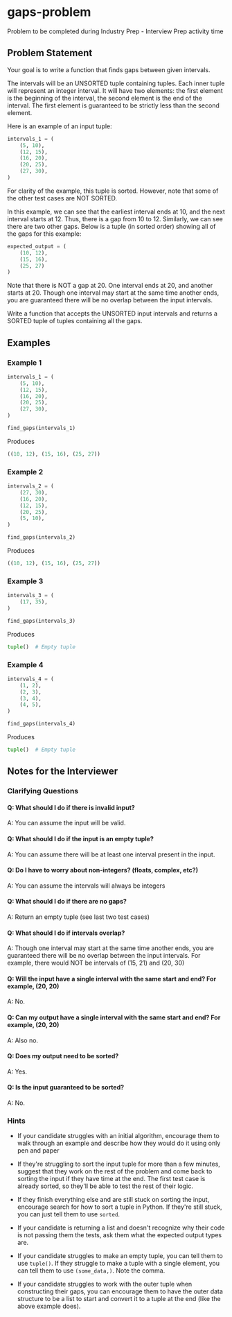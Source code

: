 # gaps-problem
Problem to be completed during Industry Prep - Interview Prep activity time

## Problem Statement

Your goal is to write a function that finds gaps between given intervals.

The intervals will be an UNSORTED tuple containing tuples. Each inner tuple will represent an integer interval. It will have two elements: the first element is the beginning of the interval, the second element is the end of the interval. The first element is guaranteed to be strictly less than the second element.

Here is an example of an input tuple:

```py
intervals_1 = (
    (5, 10),
    (12, 15),
    (16, 20),
    (20, 25),
    (27, 30),
)
```

For clarity of the example, this tuple is sorted. However, note that some of the other test cases are NOT SORTED.

In this example, we can see that the earliest interval ends at 10, and the next interval starts at 12. Thus, there is a gap from 10 to 12. Similarly, we can see there are two other gaps. Below is a tuple (in sorted order) showing all of the gaps for this example:

```py
expected_output = (
    (10, 12), 
    (15, 16), 
    (25, 27)
)
```

Note that there is NOT a gap at 20. One interval ends at 20, and another starts at 20. Though one interval may start at the same time another ends, you are guaranteed there will be no overlap between the input intervals.

Write a function that accepts the UNSORTED input intervals and returns a SORTED tuple of tuples containing all the gaps.

## Examples

### Example 1
```py
intervals_1 = (
    (5, 10),
    (12, 15),
    (16, 20),
    (20, 25),
    (27, 30),
)

find_gaps(intervals_1)
```
Produces
```py
((10, 12), (15, 16), (25, 27))
```

### Example 2
```py
intervals_2 = (
    (27, 30),
    (16, 20),
    (12, 15),
    (20, 25),
    (5, 10),
)

find_gaps(intervals_2)
```
Produces
```py
((10, 12), (15, 16), (25, 27))
```

### Example 3
```py
intervals_3 = (
    (17, 35),
)

find_gaps(intervals_3)
```
Produces
```py
tuple()  # Empty tuple
```

### Example 4
```py
intervals_4 = (
    (1, 2),
    (2, 3),
    (3, 4),
    (4, 5),
)

find_gaps(intervals_4)
```
Produces
```py
tuple()  # Empty tuple
```

## Notes for the Interviewer

### Clarifying Questions

#### Q: What should I do if there is invalid input?
A: You can assume the input will be valid.

#### Q: What should I do if the input is an empty tuple?
A: You can assume there will be at least one interval present in the input.

#### Q: Do I have to worry about non-integers? (floats, complex, etc?)
A: You can assume the intervals will always be integers

#### Q: What should I do if there are no gaps?
A: Return an empty tuple (see last two test cases)

#### Q: What should I do if intervals overlap?
A: Though one interval may start at the same time another ends, you are guaranteed there will be no overlap between the input intervals. For example, there would NOT be intervals of (15, 21) and (20, 30)

#### Q: Will the input have a single interval with the same start and end? For example, (20, 20)
A: No.

#### Q: Can my output have a single interval with the same start and end? For example, (20, 20)
A: Also no.

#### Q: Does my output need to be sorted?
A: Yes.

#### Q: Is the input guaranteed to be sorted?
A: No.

### Hints

 - If your candidate struggles with an initial algorithm, encourage them to walk through an example and describe how they would do it using only pen and paper

 - If they're struggling to sort the input tuple for more than a few minutes, suggest that they work on the rest of the problem and come back to sorting the input if they have time at the end. The first test case is already sorted, so they'll be able to test the rest of their logic.

- If they finish everything else and are still stuck on sorting the input, encourage search for how to sort a tuple in Python. If they're still stuck, you can just tell them to use `sorted`.

- If your candidate is returning a list and doesn't recognize why their code is not passing them the tests, ask them what the expected output types are.

- If your candidate struggles to make an empty tuple, you can tell them to use `tuple()`. If they struggle to make a tuple with a single element, you can tell them to use `(some_data,)`. Note the comma.

- If your candidate struggles to work with the outer tuple when constructing their gaps, you can encourage them to have the outer data structure to be a list to start and convert it to a tuple at the end (like the above example does).
